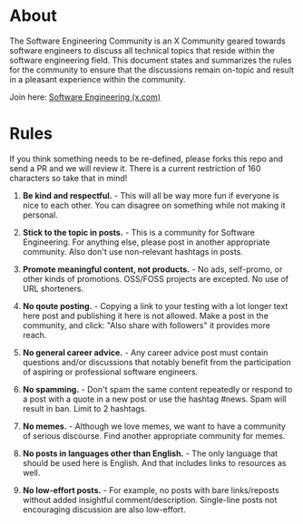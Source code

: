 # About
The Software Engineering Community is an X Community geared towards software engineers to discuss all technical topics that reside within the software engineering field. This document states and summarizes the rules for the community to ensure that the discussions remain on-topic and result in a pleasant experience within the community.

Join here: [Software Engineering (x.com)](https://twitter.com/i/communities/1699807431709041070)

# Rules

If you think something needs to be re-defined, please forks this repo and send a PR and we will review it. There is a current restriction of 160 characters so take that in mind!

1. **Be kind and respectful.** - This will all be way more fun if everyone is nice to each other. You can disagree on something while not making it personal.

2. **Stick to the topic in posts.** - This is a community for Software Engineering. For anything else, please post in another appropriate community. Also don't use non-relevant hashtags in posts.

3. **Promote meaningful content, not products.** - No ads, self-promo, or other kinds of promotions. OSS/FOSS projects are excepted. No use of URL shorteners.

4. **No qoute posting.** - Copying a link to your testing with a lot longer text here post and publishing it here is not allowed. Make a post in the community, and click: "Also share with followers" it provides more reach.

5. **No general career advice.** - Any career advice post must contain questions and/or discussions that notably benefit from the participation of aspiring or professional software engineers.

6. **No spamming.** - Don't spam the same content repeatedly or respond to a post with a quote in a new post or use the hashtag #news. Spam will result in ban. Limit to 2 hashtags.

7. **No memes.** - Although we love memes, we want to have a community of serious discourse. Find another appropriate community for memes.

8. **No posts in languages other than English.** - The only language that should be used here is English. And that includes links to resources as well.

9. **No low-effort posts.** - For example, no posts with bare links/reposts without added insightful comment/description. Single-line posts not encouraging discussion are also low-effort.
